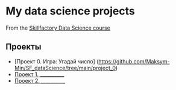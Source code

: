 # My data science projects
From the [Skillfactory Data Science course](http://skillfactory.ru/data-scientist)

## Проекты

* [Проект 0. Игра: Угадай число] (https://github.com/Maksym-Min/SF_dataScience/tree/main/project_0)
* [ Проект 1. __________](___)
* [ Проект 2. __________](_______)

